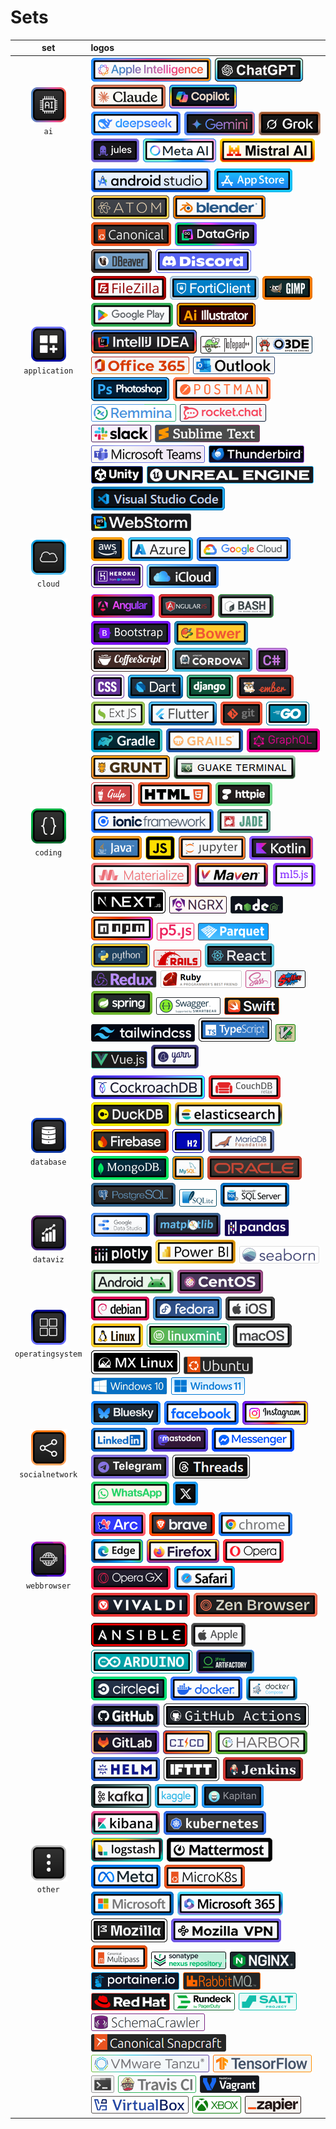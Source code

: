 # Sets
|set|logos|
|:--:|:---|
|![ai](./set/ai/square-1-60.png "ai")<br />`ai`|![appleintelligence](./img/a/appleintelligence/rectangle-b-1-40.png "appleintelligence") ![chatgpt](./img/c/chatgpt/rectangle-b-1-40.png "chatgpt") ![claude](./img/c/claude/rectangle-b-1-40.png "claude") ![copilot](./img/c/copilot/rectangle-b-1-40.png "copilot") ![deepseek](./img/d/deepseek/rectangle-b-1-40.png "deepseek") ![gemini](./img/g/gemini/rectangle-b-1-40.png "gemini") ![grok](./img/g/grok/rectangle-b-1-40.png "grok") ![jules](./img/j/jules/rectangle-b-1-40.png "jules") ![metaai](./img/m/metaai/rectangle-b-1-40.png "metaai") ![mistralai](./img/m/mistralai/rectangle-b-1-40.png "mistralai") |
|![application](./set/application/square-1-60.png "application")<br />`application`|![androidstudio](./img/a/androidstudio/rectangle-b-1-40.png "androidstudio") ![appstore](./img/a/appstore/rectangle-b-1-40.png "appstore") ![atom](./img/a/atom/rectangle-b-1-40.png "atom") ![blender](./img/b/blender/rectangle-b-1-40.png "blender") ![canonical](./img/c/canonical/rectangle-b-1-40.png "canonical") ![datagrip](./img/d/datagrip/rectangle-b-1-40.png "datagrip") ![dbeaver](./img/d/dbeaver/rectangle-b-1-40.png "dbeaver") ![discord](./img/d/discord/rectangle-b-1-40.png "discord") ![filezilla](./img/f/filezilla/rectangle-b-1-40.png "filezilla") ![forticlient](./img/f/forticlient/rectangle-b-1-40.png "forticlient") ![gimp](./img/g/gimp/rectangle-b-1-40.png "gimp") ![googleplay](./img/g/googleplay/rectangle-b-1-40.png "googleplay") ![illustrator](./img/i/illustrator/rectangle-b-1-40.png "illustrator") ![intellij](./img/i/intellij/rectangle-b-1-40.png "intellij") ![notepad++](./img/n/notepad++/rectangle-1-30.png "notepad++") ![o3de](./img/o/o3de/rectangle-1-30.png "o3de") ![office365](./img/o/office365/rectangle-1-30.png "office365") ![outlook](./img/o/outlook/rectangle-1-30.png "outlook") ![photoshop](./img/p/photoshop/rectangle-b-1-40.png "photoshop") ![postman](./img/p/postman/rectangle-b-1-40.png "postman") ![remmina](./img/r/remmina/rectangle-1-30.png "remmina") ![rocketchat](./img/r/rocketchat/rectangle-1-30.png "rocketchat") ![slack](./img/s/slack/rectangle-1-30.png "slack") ![sublimetext](./img/s/sublimetext/rectangle-1-30.png "sublimetext") ![teams](./img/t/teams/rectangle-1-30.png "teams") ![thunderbird](./img/t/thunderbird/rectangle-1-30.png "thunderbird") ![unity](./img/u/unity/rectangle-1-30.png "unity") ![unrealengine](./img/u/unrealengine/rectangle-1-30.png "unrealengine") ![vscode](./img/v/vscode/rectangle-b-1-40.png "vscode") ![webstorm](./img/w/webstorm/rectangle-1-30.png "webstorm") |
|![cloud](./set/cloud/square-1-60.png "cloud")<br />`cloud`|![aws](./img/a/aws/rectangle-b-1-40.png "aws") ![azure](./img/a/azure/rectangle-b-1-40.png "azure") ![googlecloud](./img/g/googlecloud/rectangle-b-1-40.png "googlecloud") ![heroku](./img/h/heroku/rectangle-b-1-40.png "heroku") ![icloud](./img/i/icloud/rectangle-b-1-40.png "icloud") |
|![coding](./set/coding/square-1-60.png "coding")<br />`coding`|![angular](./img/a/angular/rectangle-b-1-40.png "angular") ![angularjs](./img/a/angularjs/rectangle-b-1-40.png "angularjs") ![bash](./img/b/bash/rectangle-b-1-40.png "bash") ![bootstrap](./img/b/bootstrap/rectangle-b-1-40.png "bootstrap") ![bower](./img/b/bower/rectangle-b-1-40.png "bower") ![coffeescript](./img/c/coffeescript/rectangle-b-1-40.png "coffeescript") ![cordova](./img/c/cordova/rectangle-b-1-40.png "cordova") ![csharp](./img/c/csharp/rectangle-b-1-40.png "csharp") ![css3](./img/c/css3/rectangle-b-1-40.png "css3") ![dart](./img/d/dart/rectangle-b-1-40.png "dart") ![django](./img/d/django/rectangle-b-1-40.png "django") ![emberjs](./img/e/emberjs/rectangle-b-1-40.png "emberjs") ![extjs](./img/e/extjs/rectangle-b-1-40.png "extjs") ![flutter](./img/f/flutter/rectangle-b-1-40.png "flutter") ![git](./img/g/git/rectangle-b-1-40.png "git") ![go](./img/g/go/rectangle-b-1-40.png "go") ![gradle](./img/g/gradle/rectangle-b-1-40.png "gradle") ![grails](./img/g/grails/rectangle-b-1-40.png "grails") ![graphql](./img/g/graphql/rectangle-b-1-40.png "graphql") ![grunt](./img/g/grunt/rectangle-b-1-40.png "grunt") ![guake](./img/g/guake/rectangle-b-1-40.png "guake") ![gulpjs](./img/g/gulpjs/rectangle-b-1-40.png "gulpjs") ![html5](./img/h/html5/rectangle-b-1-40.png "html5") ![httpie](./img/h/httpie/rectangle-b-1-40.png "httpie") ![ionic](./img/i/ionic/rectangle-b-1-40.png "ionic") ![jadelang](./img/j/jadelang/rectangle-b-1-40.png "jadelang") ![java](./img/j/java/rectangle-b-1-40.png "java") ![javascript](./img/j/javascript/rectangle-b-1-40.png "javascript") ![jupyter](./img/j/jupyter/rectangle-b-1-40.png "jupyter") ![kotlin](./img/k/kotlin/rectangle-b-1-40.png "kotlin") ![materializecss](./img/m/materializecss/rectangle-b-1-40.png "materializecss") ![maven](./img/m/maven/rectangle-b-1-40.png "maven") ![ml5js](./img/m/ml5js/rectangle-b-1-40.png "ml5js") ![nextjs](./img/n/nextjs/rectangle-b-1-40.png "nextjs") ![ngrx](./img/n/ngrx/rectangle-1-30.png "ngrx") ![nodejs](./img/n/nodejs/rectangle-1-30.png "nodejs") ![npm](./img/n/npm/rectangle-b-1-40.png "npm") ![p5js](./img/p/p5js/rectangle-1-30.png "p5js") ![parquet](./img/p/parquet/rectangle-1-30.png "parquet") ![python](./img/p/python/rectangle-b-1-40.png "python") ![rails](./img/r/rails/rectangle-1-30.png "rails") ![reactjs](./img/r/reactjs/rectangle-b-1-40.png "reactjs") ![redux](./img/r/redux/rectangle-1-30.png "redux") ![ruby](./img/r/ruby/rectangle-1-30.png "ruby") ![sass](./img/s/sass/rectangle-1-30.png "sass") ![sdkman](./img/s/sdkman/rectangle-1-30.png "sdkman") ![spring](./img/s/spring/rectangle-b-1-40.png "spring") ![swagger](./img/s/swagger/rectangle-1-30.png "swagger") ![swift](./img/s/swift/rectangle-1-30.png "swift") ![tailwindcss](./img/t/tailwindcss/rectangle-1-30.png "tailwindcss") ![typescript](./img/t/typescript/rectangle-b-1-40.png "typescript") ![vim](./img/v/vim/rectangle-1-30.png "vim") ![vuejs](./img/v/vuejs/rectangle-1-30.png "vuejs") ![yarn](./img/y/yarn/rectangle-b-1-40.png "yarn") |
|![database](./set/database/square-1-60.png "database")<br />`database`|![cockroachdb](./img/c/cockroachdb/rectangle-b-1-40.png "cockroachdb") ![couchdb](./img/c/couchdb/rectangle-b-1-40.png "couchdb") ![duckdb](./img/d/duckdb/rectangle-b-1-40.png "duckdb") ![elasticsearch](./img/e/elasticsearch/rectangle-b-1-40.png "elasticsearch") ![firebase](./img/f/firebase/rectangle-b-1-40.png "firebase") ![h2](./img/h/h2/rectangle-b-1-40.png "h2") ![mariadb](./img/m/mariadb/rectangle-b-1-40.png "mariadb") ![mongodb](./img/m/mongodb/rectangle-b-1-40.png "mongodb") ![mysql](./img/m/mysql/rectangle-b-1-40.png "mysql") ![oracle](./img/o/oracle/rectangle-b-1-40.png "oracle") ![postgresql](./img/p/postgresql/rectangle-b-1-40.png "postgresql") ![sqlite](./img/s/sqlite/rectangle-1-30.png "sqlite") ![sqlserver](./img/s/sqlserver/rectangle-b-1-40.png "sqlserver") |
|![dataviz](./set/dataviz/square-1-60.png "dataviz")<br />`dataviz`|![datastudio](./img/d/datastudio/rectangle-b-1-40.png "datastudio") ![matplotlib](./img/m/matplotlib/rectangle-b-1-40.png "matplotlib") ![pandas](./img/p/pandas/rectangle-1-30.png "pandas") ![plotly](./img/p/plotly/rectangle-1-30.png "plotly") ![powerbi](./img/p/powerbi/rectangle-b-1-40.png "powerbi") ![seaborn](./img/s/seaborn/rectangle-1-30.png "seaborn") |
|![operatingsystem](./set/operatingsystem/square-1-60.png "operatingsystem")<br />`operatingsystem`|![android](./img/a/android/rectangle-b-1-40.png "android") ![centos](./img/c/centos/rectangle-b-1-40.png "centos") ![debian](./img/d/debian/rectangle-b-1-40.png "debian") ![fedora](./img/f/fedora/rectangle-b-1-40.png "fedora") ![ios](./img/i/ios/rectangle-b-1-40.png "ios") ![linux](./img/l/linux/rectangle-b-1-40.png "linux") ![linuxmint](./img/l/linuxmint/rectangle-b-1-40.png "linuxmint") ![macos](./img/m/macos/rectangle-b-1-40.png "macos") ![mxlinux](./img/m/mxlinux/rectangle-b-1-40.png "mxlinux") ![ubuntu](./img/u/ubuntu/rectangle-1-30.png "ubuntu") ![windows10](./img/w/windows10/rectangle-1-30.png "windows10") ![windows11](./img/w/windows11/rectangle-1-30.png "windows11") |
|![socialnetwork](./set/socialnetwork/square-1-60.png "socialnetwork")<br />`socialnetwork`|![bluesky](./img/b/bluesky/rectangle-b-1-40.png "bluesky") ![facebook](./img/f/facebook/rectangle-b-1-40.png "facebook") ![instagram](./img/i/instagram/rectangle-b-1-40.png "instagram") ![linkedin](./img/l/linkedin/rectangle-b-1-40.png "linkedin") ![mastodon](./img/m/mastodon/rectangle-b-1-40.png "mastodon") ![messenger](./img/m/messenger/rectangle-b-1-40.png "messenger") ![telegram](./img/t/telegram/rectangle-b-1-40.png "telegram") ![threads](./img/t/threads/rectangle-b-1-40.png "threads") ![whatsapp](./img/w/whatsapp/rectangle-b-1-40.png "whatsapp") ![x](./img/x/x/rectangle-b-1-40.png "x") |
|![webbrowser](./set/webbrowser/square-1-60.png "webbrowser")<br />`webbrowser`|![arc](./img/a/arc/rectangle-b-1-40.png "arc") ![brave](./img/b/brave/rectangle-b-1-40.png "brave") ![chrome](./img/c/chrome/rectangle-b-1-40.png "chrome") ![edge](./img/e/edge/rectangle-b-1-40.png "edge") ![firefox](./img/f/firefox/rectangle-b-1-40.png "firefox") ![opera](./img/o/opera/rectangle-b-1-40.png "opera") ![operagx](./img/o/operagx/rectangle-b-1-40.png "operagx") ![safari](./img/s/safari/rectangle-b-1-40.png "safari") ![vivaldi](./img/v/vivaldi/rectangle-b-1-40.png "vivaldi") ![zenbrowser](./img/z/zenbrowser/rectangle-b-1-40.png "zenbrowser") |
|![other](./set/other/square-1-60.png "other")<br />`other`|![ansible](./img/a/ansible/rectangle-b-1-40.png "ansible") ![apple](./img/a/apple/rectangle-b-1-40.png "apple") ![arduino](./img/a/arduino/rectangle-b-1-40.png "arduino") ![artifactory](./img/a/artifactory/rectangle-b-1-40.png "artifactory") ![circleci](./img/c/circleci/rectangle-b-1-40.png "circleci") ![docker](./img/d/docker/rectangle-b-1-40.png "docker") ![dockercompose](./img/d/dockercompose/rectangle-b-1-40.png "dockercompose") ![github](./img/g/github/rectangle-b-1-40.png "github") ![githubactions](./img/g/githubactions/rectangle-b-1-40.png "githubactions") ![gitlab](./img/g/gitlab/rectangle-b-1-40.png "gitlab") ![gitlabcicd](./img/g/gitlabcicd/rectangle-b-1-40.png "gitlabcicd") ![harbor](./img/h/harbor/rectangle-b-1-40.png "harbor") ![helm](./img/h/helm/rectangle-b-1-40.png "helm") ![ifttt](./img/i/ifttt/rectangle-b-1-40.png "ifttt") ![jenkins](./img/j/jenkins/rectangle-b-1-40.png "jenkins") ![kafka](./img/k/kafka/rectangle-b-1-40.png "kafka") ![kaggle](./img/k/kaggle/rectangle-b-1-40.png "kaggle") ![kapitan](./img/k/kapitan/rectangle-b-1-40.png "kapitan") ![kibana](./img/k/kibana/rectangle-b-1-40.png "kibana") ![kubernetes](./img/k/kubernetes/rectangle-b-1-40.png "kubernetes") ![logstash](./img/l/logstash/rectangle-b-1-40.png "logstash") ![mattermost](./img/m/mattermost/rectangle-b-1-40.png "mattermost") ![meta](./img/m/meta/rectangle-b-1-40.png "meta") ![microk8s](./img/m/microk8s/rectangle-b-1-40.png "microk8s") ![microsoft](./img/m/microsoft/rectangle-b-1-40.png "microsoft") ![microsoft365](./img/m/microsoft365/rectangle-b-1-40.png "microsoft365") ![mozilla](./img/m/mozilla/rectangle-b-1-40.png "mozilla") ![mozillavpn](./img/m/mozillavpn/rectangle-b-1-40.png "mozillavpn") ![multipass](./img/m/multipass/rectangle-b-1-40.png "multipass") ![nexus](./img/n/nexus/rectangle-1-30.png "nexus") ![nginx](./img/n/nginx/rectangle-1-30.png "nginx") ![portainer](./img/p/portainer/rectangle-1-30.png "portainer") ![rabbitmq](./img/r/rabbitmq/rectangle-1-30.png "rabbitmq") ![redhat](./img/r/redhat/rectangle-1-30.png "redhat") ![rundeck](./img/r/rundeck/rectangle-1-30.png "rundeck") ![saltstack](./img/s/saltstack/rectangle-1-30.png "saltstack") ![schemacrawler](./img/s/schemacrawler/rectangle-1-30.png "schemacrawler") ![snapcraft](./img/s/snapcraft/rectangle-1-30.png "snapcraft") ![tanzu](./img/t/tanzu/rectangle-1-30.png "tanzu") ![tensorflow](./img/t/tensorflow/rectangle-1-30.png "tensorflow") ![terminal](./img/t/terminal/rectangle-1-30.png "terminal") ![travisci](./img/t/travisci/rectangle-1-30.png "travisci") ![vagrant](./img/v/vagrant/rectangle-1-30.png "vagrant") ![virtualbox](./img/v/virtualbox/rectangle-1-30.png "virtualbox") ![xbox](./img/x/xbox/rectangle-1-30.png "xbox") ![zapier](./img/z/zapier/rectangle-1-30.png "zapier") |

